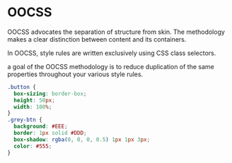 # OOCSS

OOCSS advocates the separation of structure from skin. The methodology makes a clear distinction between content and its containers.

In OOCSS, style rules are written exclusively using CSS class selectors.

a goal of the OOCSS methodology is to reduce duplication of the same properties throughout your various style rules.

```css
.button {
  box-sizing: border-box;
  height: 50px;
  width: 100%;
}
.grey-btn {
  background: #EEE;
  border: 1px solid #DDD;
  box-shadow: rgba(0, 0, 0, 0.5) 1px 1px 3px;
  color: #555;
}
```

